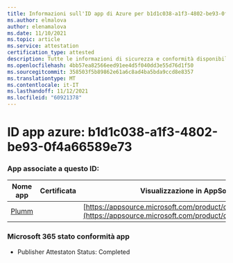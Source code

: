 ```yaml
---
title: Informazioni sull'ID app di Azure per b1d1c038-a1f3-4802-be93-0f4a66589e73
ms.author: elmalova
author: elenamalova
ms.date: 11/10/2021
ms.topic: article
ms.service: attestation
certification_type: attested
description: Tutte le informazioni di sicurezza e conformità disponibili per b1d1c038-a1f3-4802-be93-0f4a66589e73.
ms.openlocfilehash: 4bb57ea82566eed91ee4d5f040dd3e55d76d1f50
ms.sourcegitcommit: 358503f5b89862e61a6c8ad4ba5bda9ccd8e8357
ms.translationtype: MT
ms.contentlocale: it-IT
ms.lasthandoff: 11/12/2021
ms.locfileid: "60921378"
---
```

# <a name="azure-app-id-b1d1c038-a1f3-4802-be93-0f4a66589e73"></a>ID app azure: b1d1c038-a1f3-4802-be93-0f4a66589e73


### <a name="apps-associated-with-this-id"></a>App associate a questo ID:
| **Nome app** | **Certificata** | **Visualizzazione in AppSource** |
|--------------|---------------|-----------------------|
| [Plumm](https://docs.microsoft.com/microsoft-365-app-certification/forward/WA200003326) |  | [https://appsource.microsoft.com/product/office/WA200003326](https://appsource.microsoft.com/product/office/WA200003326) |

### <a name="microsoft-365-app-compliance-status"></a>Microsoft 365 stato conformità app
- Publisher Attestaton Status: Completed
